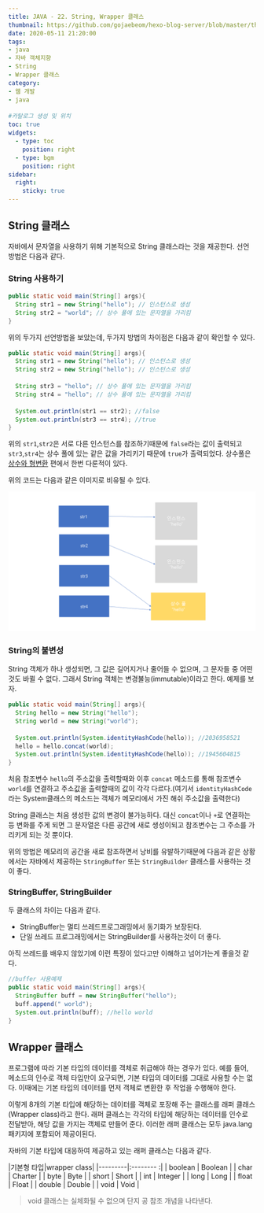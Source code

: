 ```yaml
---
title: JAVA - 22. String, Wrapper 클래스
thumbnail: https://github.com/gojaebeom/hexo-blog-server/blob/master/themes/icarus/source/images/%EC%9E%90%EB%B0%94/thumbnail.png?raw=true
date: 2020-05-11 21:20:00
tags: 
- java
- 자바 객체지향
- String
- Wrapper 클래스
category:
- 웹 개발
- java

#카탈로그 생성 및 위치
toc: true
widgets:
  - type: toc
    position: right
  - type: bgm
    position: right
sidebar:
  right:
    sticky: true
---
```


## String 클래스
자바에서 문자열을 사용하기 위해 기본적으로 String 클래스라는 것을 재공한다. 선언 방법은 다음과 같다.<!-- more -->

### String 사용하기
```java
public static void main(String[] args){
  String str1 = new String("hello"); // 인스턴스로 생성
  String str2 = "world"; // 상수 풀에 있는 문자열을 가리킴
}
```
위의 두가지 선언방법을 보았는데, 두가지 방법의 차이점은 다음과 같이 확인할 수 있다.
```java
public static void main(String[] args){
  String str1 = new String("hello"); // 인스턴스로 생성
  String str2 = new String("hello"); // 인스턴스로 생성

  String str3 = "hello"; // 상수 풀에 있는 문자열을 가리킴
  String str4 = "hello"; // 상수 풀에 있는 문자열을 가리킴

  System.out.println(str1 == str2); //false
  System.out.println(str3 == str4); //true
}
```
위의 `str1`,`str2`은 서로 다른 인스턴스를 참조하기때문에 `false`라는 값이 출력되고 `str3`,`str4`는 상수 풀에 있는 같은 값을 가리키기 때문에 `true`가 출력되었다. 상수풀은 [상수와 형변환](https://gojaebeom.github.io/2020/04/22/java/JAVA-03-%EC%83%81%EC%88%98%EC%99%80%20%ED%98%95%EB%B3%80%ED%99%98/) 편에서 한번 다룬적이 있다.

위의 코드는 다음과 같은 이미지로 비유될 수 있다.

![이미지](https://github.com/gojaebeom/hexo-blog-server/blob/master/themes/icarus/source/images/%EC%9E%90%EB%B0%94/string.png?raw=true)

### String의 불변성
String 객체가 하나 생성되면, 그 값은 길어지거나 줄어들 수 없으며, 그 문자들 중 어떤 것도 바뀔 수 없다. 그래서 String 객체는 변경불능(immutable)이라고 한다. 예제를 보자.

```java
public static void main(String[] args){
  String hello = new String("hello");
  String world = new String("world");

  System.out.println(System.identityHashCode(hello)); //2036958521
  hello = hello.concat(world);
  System.out.println(System.identityHashCode(hello)); //1945604815
}
```
처음 참조변수 `hello`의 주소값을 출력할때와 이후 `concat` 메소드를 통해 참조변수 `world`를 연결하고 주소값을 출력할때의 값이 각각 다르다.(여기서 `identityHashCode`라는 System클래스의 메소드는 객체가 메모리에서 가진 해쉬 주소값을 출력한다)

String 클래스는 처음 생성한 값의 변경이 불가능하다. 대신 `concat`이나 `+`로 연결하는 등 변화를 주게 되면 그 문자열은 다른 공간에 새로 생성이되고 참조변수는 그 주소를 가리키게 되는 것 뿐이다. 

위의 방법은 메모리의 공간을 새로 참조하면서 낭비를 유발하기때문에 다음과 같은 상황에서는 자바에서 제공하는 `StringBuffer` 또는 `StringBuilder` 클래스를 사용하는 것이 좋다. 

### StringBuffer, StringBuilder
두 클래스의 차이는 다음과 같다.
- StringBuffer는 멀티 쓰레드프로그래밍에서 동기화가 보장된다.
- 단일 쓰레드 프로그래밍에서는 StringBuilder를 사용하는것이 더 좋다.

아직 쓰레드를 배우지 않았기에 이런 특징이 있다고만 이해하고 넘어가는게 좋을것 같다.

```java
//buffer 사용예제
public static void main(String[] args){
  StringBuffer buff = new StringBuffer("hello");
  buff.append(" world");
  System.out.println(buff); //hello world
}
```

## Wrapper 클래스
프로그램에 따라 기본 타입의 데이터를 객체로 취급해야 하는 경우가 있다. 예를 들어, 메소드의 인수로 객체 타입만이 요구되면, 기본 타입의 데이터를 그대로 사용할 수는 없다. 이때에는 기본 타입의 데이터를 먼저 객체로 변환한 후 작업을 수행해야 한다.

 
이렇게 8개의 기본 타입에 해당하는 데이터를 객체로 포장해 주는 클래스를 래퍼 클래스(Wrapper class)라고 한다. 래퍼 클래스는 각각의 타입에 해당하는 데이터를 인수로 전달받아, 해당 값을 가지는 객체로 만들어 준다. 이러한 래퍼 클래스는 모두 java.lang 패키지에 포함되어 제공이된다.

자바의 기본 타입에 대응하여 제공하고 있는 래퍼 클래스는 다음과 같다.

|기본형 타입|wrapper class| 
|---------|:-------- :|
| boolean | Boolean |
| char    | Charter |
| byte    | Byte    |
| short   | Short   |
| int     | Integer |
| long    | Long    |
| float   | Float   |
| double  | Double  | 
| void    | Void    | 


> void 클래스는 실체화될 수 없으며 단지 공 참조 개념을 나타낸다.
